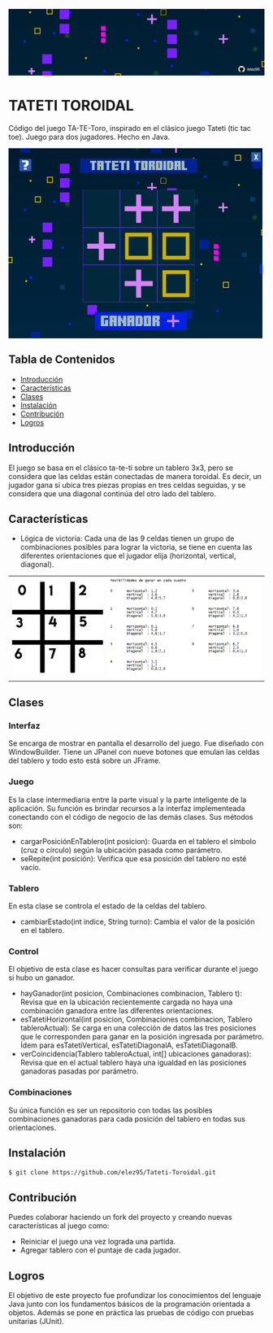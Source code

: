 ![header](header.jpg)

# TATETI TOROIDAL

Código del juego TA-TE-Toro, inspirado en el clásico juego Tateti (tic tac toe). Juego para dos jugadores. Hecho en Java.

<img src="Screenshot_6.png" alt="Captura del juego" width="500" align="center">

<!--![screenshot](Screenshot_6.png)-->

## Tabla de Contenidos

- [Introducción](#introducción)
- [Características](#características)
- [Clases](#clases)
- [Instalación](#instalación)
- [Contribución](#contribución)
- [Logros](#logros) 

## Introducción

El juego se basa en el clásico ta-te-ti sobre un tablero 3x3, pero se considera que las celdas están conectadas de manera toroidal. Es decir, un jugador gana si ubica tres piezas propias en tres celdas seguidas, y se considera que una diagonal continúa del otro lado del tablero.

## Características

- Lógica de victoria: Cada una de las 9 celdas tienen un grupo de combinaciones posibles para lograr la victoria, se tiene en cuenta las diferentes orientaciones que el jugador elija (horizontal, vertical, diagonal).
  

<table style="width:100%">
<tr>
<td>
<a>
<img src="tateti.png">
</a>
</td>
<td>
<a >
<img src="posibilidades.png" width = "500">
</td>

</tr>
</table>

## Clases

### Interfaz

Se encarga de mostrar en pantalla el desarrollo del juego. Fue diseñado con WindowBuilder. Tiene un JPanel con nueve botones que emulan las celdas del tablero y todo esto está sobre un JFrame.

### Juego

Es la clase intermediaria entre la parte visual y la parte inteligente de la aplicación. Su función es brindar recursos a la interfaz implementeada conectando con el código de negocio de las demás clases. Sus métodos son:

- cargarPosiciónEnTablero(int posicion): Guarda en el tablero el símbolo (cruz o círculo) según la ubicación pasada como parámetro.
- seRepite(int posición): Verifica que esa posición del tablero no esté vacío.

### Tablero

  En esta clase se controla el estado de la celdas del tablero.

  - cambiarEstado(int indice, String turno): Cambia el valor de la posición en el tablero.
 
### Control

  El objetivo de esta clase es hacer consultas para verificar durante el juego si hubo un ganador.

  - hayGanador(int posicion, Combinaciones combinacion, Tablero t): Revisa que en la ubicación recientemente cargada no haya una combinación ganadora entre las diferentes orientaciones.
  - esTatetiHorizontal(int posicion, Combinaciones combinacion, Tablero tableroActual): Se carga en una colección de datos las tres posiciones que le corresponden para ganar en la posición ingresada por parámetro. Ídem para esTatetiVertical, esTatetiDiagonalA, esTatetiDiagonalB.
  - verCoincidencia(Tablero tableroActual, int[] ubicaciones ganadoras): Revisa que en el actual tablero haya una igualdad en las posiciones ganadoras pasadas por parámetro.
 
### Combinaciones

  Su única función es ser un repositorio con todas las posibles combinaciones ganadoras para cada posición del tablero en todas sus orientaciones.

## Instalación

```shell
$ git clone https://github.com/elez95/Tateti-Toroidal.git
```

## Contribución

Puedes colaborar haciendo un fork del proyecto y creando nuevas características al juego como:
- Reiniciar el juego una vez lograda una partida.
- Agregar tablero con el puntaje de cada jugador.

## Logros

El objetivo de este proyecto fue profundizar los conocimientos del lenguaje Java junto con los fundamentos básicos de la programación orientada a objetos. Además se pone en práctica las pruebas de código con pruebas unitarias (JUnit).
